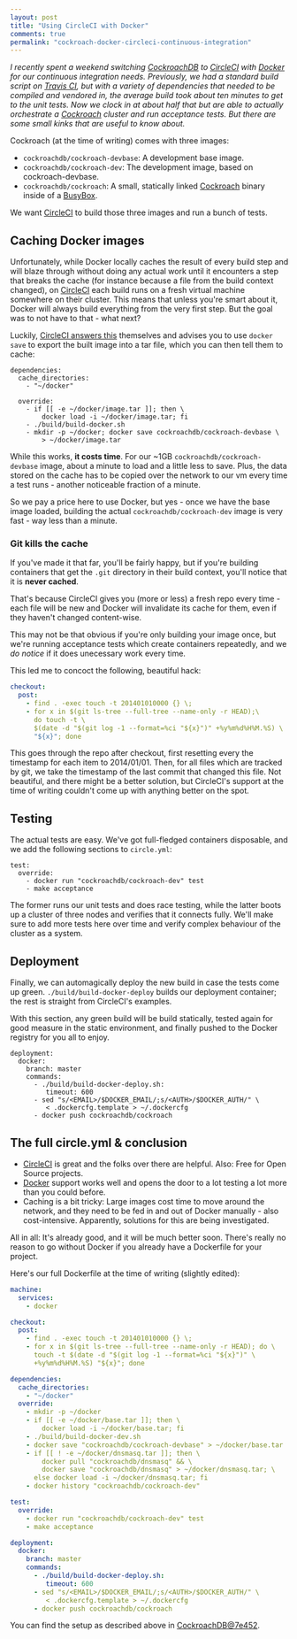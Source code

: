 ```yaml
---
layout: post
title: "Using CircleCI with Docker"
comments: true
permalink: "cockroach-docker-circleci-continuous-integration"
---
```


*I recently spent a weekend switching [CockroachDB](https://github.com/cockroachdb/cockroach) to [CircleCI](http://circleci.com) with [Docker](http://docker.io) for our continuous integration needs. Previously, we had a standard build script on [Travis CI](https://travis-ci.org/), but with a variety of dependencies that needed to be compiled and vendored in, the average build took about ten minutes to get to the unit tests.
Now we clock in at about half that but are able to actually orchestrate a [Cockroach](https://github.com/cockroachdb/cockroach) cluster and run acceptance tests. But there are some small kinks that are useful to know about.*

Cockroach (at the time of writing) comes with three images:

* `cockroachdb/cockroach-devbase`: A development base image.
* `cockroachdb/cockroach-dev`: The development image, based on
 cockroach-devbase.
* `cockroachdb/cockroach`: A small, statically linked
  [Cockroach](https://github.com/cockroachdb/cockroach) binary inside
  of a [BusyBox](http://busybox.net).

We want [CircleCI](http://circleci.com) to build those three images and run a bunch of tests.

## Caching Docker images
Unfortunately, while Docker locally caches the result of every build step and will blaze through without doing any actual work until it encounters a step that breaks the cache (for instance because a file from the build context changed), on [CircleCI](http://circleci.com) each build runs on a fresh virtual machine somewhere on their cluster.
This means that unless you're smart about it, Docker will always build everything from the very first step. But the goal was to not have to that - what next?

Luckily, [CircleCI answers this](https://circleci.com/docs/docker) themselves and advises you to use `docker save` to export the built image into a tar file, which you can then tell them to cache:

```
dependencies:
  cache_directories:
    - "~/docker"

  override:
    - if [[ -e ~/docker/image.tar ]]; then \
        docker load -i ~/docker/image.tar; fi
    - ./build/build-docker.sh
    - mkdir -p ~/docker; docker save cockroachdb/cockroach-devbase \
        > ~/docker/image.tar
```

While this works, **it costs time**. For our ~1GB `cockroachdb/cockroach-devbase` image, about a minute to load and a little less to save. Plus, the data stored on the cache has to be copied over the network to our vm every time a test runs - another noticeable fraction of a minute.

So we pay a price here to use Docker, but yes - once we have the base image loaded, building the actual `cockroachdb/cockroach-dev` image is very fast - way less than a minute.

### Git kills the cache
If you've made it that far, you'll be fairly happy, but if you're building containers that get the `.git` directory in their build context, you'll notice that it is **never cached**.

That's because CircleCI gives you (more or less) a fresh repo every time - each file will be new and Docker will invalidate its cache for them, even if they haven't changed content-wise.

This may not be that obvious if you're only building your image once, but we're running acceptance tests which create containers repeatedly, and we *do notice* if it does unecessary work every time.

This led me to concoct the following, beautiful hack:

```yaml
checkout:
  post:
    - find . -exec touch -t 201401010000 {} \;
    - for x in $(git ls-tree --full-tree --name-only -r HEAD);\
      do touch -t \
      $(date -d "$(git log -1 --format=%ci "${x}")" +%y%m%d%H%M.%S) \
      "${x}"; done
```

This goes through the repo after checkout, first resetting every the timestamp for each item to 2014/01/01. Then, for all files which are tracked by git, we take the timestamp of the last commit that changed this file.
Not beautiful, and there might be a better solution, but CircleCI's support at the time of writing couldn't come up with anything better on the spot.

## Testing
The actual tests are easy. We've got full-fledged containers disposable, and we add the following sections to `circle.yml`:

```
test:
  override:
    - docker run "cockroachdb/cockroach-dev" test
    - make acceptance
```

The former runs our unit tests and does race testing, while the latter boots up a cluster of three nodes and verifies that it connects fully. We'll make sure to add more tests here over time and verify complex behaviour of the cluster as a system.

## Deployment

Finally, we can automagically deploy the new build in case the tests come up green. `./build/build-docker-deploy` builds our deployment container; the rest is straight from CircleCI's examples.

With this section, any green build will be build statically, tested again for good measure in the static environment, and finally pushed to the Docker registry for you all to enjoy.

```
deployment:
  docker:
    branch: master
    commands:
      - ./build/build-docker-deploy.sh:
         timeout: 600
      - sed "s/<EMAIL>/$DOCKER_EMAIL/;s/<AUTH>/$DOCKER_AUTH/" \
         < .dockercfg.template > ~/.dockercfg
      - docker push cockroachdb/cockroach
```

## The full circle.yml & conclusion

* [CircleCI](http://circleci.com) is great and the folks over there are
  helpful. Also: Free for Open Source projects.
* [Docker](http://docker.io) support works well and opens the door to a lot
  testing a lot more than you could before.
* Caching is a bit tricky: Large images cost time to move around the network,
  and they need to be fed in and out of Docker manually - also cost-intensive.
  Apparently, solutions for this are being investigated.

All in all: It's already good, and it will be much better soon. There's really no reason to go without Docker if you already have a Dockerfile for your project.

Here's our full Dockerfile at the time of writing (slightly edited):

```yaml
machine:
  services:
    - docker

checkout:
  post:
    - find . -exec touch -t 201401010000 {} \;
    - for x in $(git ls-tree --full-tree --name-only -r HEAD); do \
      touch -t $(date -d "$(git log -1 --format=%ci "${x}")" \
      +%y%m%d%H%M.%S) "${x}"; done

dependencies:
  cache_directories:
    - "~/docker"
  override:
    - mkdir -p ~/docker
    - if [[ -e ~/docker/base.tar ]]; then \
        docker load -i ~/docker/base.tar; fi
    - ./build/build-docker-dev.sh
    - docker save "cockroachdb/cockroach-devbase" > ~/docker/base.tar
    - if [[ ! -e ~/docker/dnsmasq.tar ]]; then \
        docker pull "cockroachdb/dnsmasq" && \
        docker save "cockroachdb/dnsmasq" > ~/docker/dnsmasq.tar; \
      else docker load -i ~/docker/dnsmasq.tar; fi
    - docker history "cockroachdb/cockroach-dev"

test:
  override:
    - docker run "cockroachdb/cockroach-dev" test
    - make acceptance

deployment:
  docker:
    branch: master
    commands:
      - ./build/build-docker-deploy.sh:
         timeout: 600
      - sed "s/<EMAIL>/$DOCKER_EMAIL/;s/<AUTH>/$DOCKER_AUTH/" \
         < .dockercfg.template > ~/.dockercfg
      - docker push cockroachdb/cockroach
```

You can find the setup as described above in [CockroachDB@7e452](https://github.com/cockroachdb/cockroach/tree/7e452c2a8a9537e4ba5906ccc8a54c50b06885fb).
